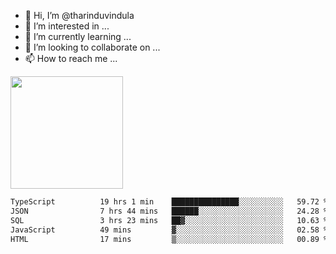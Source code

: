 - 👋 Hi, I’m @tharinduvindula
- 👀 I’m interested in ...
- 🌱 I’m currently learning ...
- 💞️ I’m looking to collaborate on ...
- 📫 How to reach me ...

<!---
tharinduvindula/tharinduvindula is a ✨ special ✨ repository because its `README.md` (this file) appears on your GitHub profile.
You can click the Preview link to take a look at your changes.
--->

<img height="180em" src="https://github-readme-stats.vercel.app/api?username=tharinduvindula&show_icons=true&hide_border=false&&count_private=true&include_all_commits=true" />


<!--START_SECTION:waka-->

```txt
TypeScript          19 hrs 1 min    ███████████████░░░░░░░░░░   59.72 %
JSON                7 hrs 44 mins   ██████░░░░░░░░░░░░░░░░░░░   24.28 %
SQL                 3 hrs 23 mins   ██▓░░░░░░░░░░░░░░░░░░░░░░   10.63 %
JavaScript          49 mins         ▓░░░░░░░░░░░░░░░░░░░░░░░░   02.58 %
HTML                17 mins         ▒░░░░░░░░░░░░░░░░░░░░░░░░   00.89 %
```

<!--END_SECTION:waka-->
